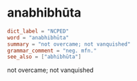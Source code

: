 # anabhibhūta

``` toml
dict_label = "NCPED"
word = "anabhibhūta"
summary = "not overcame; not vanquished"
grammar_comment = "neg. mfn."
see_also = ["abhibhūta"]
```

not overcame; not vanquished

